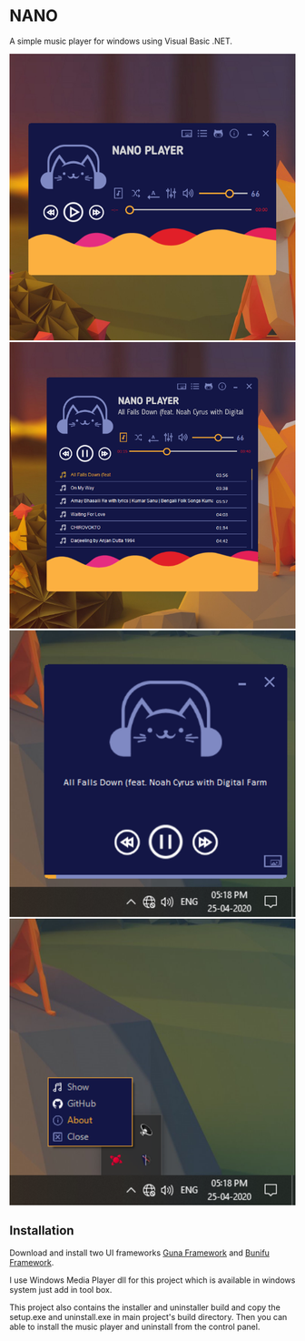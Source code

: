 # NANO
A simple music player for windows using Visual Basic .NET.

<img src="preview/pic1.png" alt="Screenshot" width="600px">
<img src="preview/pic4.png" alt="Screenshot" width="600px">
<img src="preview/pic2.png" alt="Screenshot" width="600px">
<img src="preview/pic3.png" alt="Screenshot" width="600px">

## Installation
Download and install two UI frameworks [Guna Framework](https://gunaframework.com/) and [Bunifu Framework](https://bunifuframework.com/).

I use Windows Media Player dll for this project which is available in windows system just add in tool box.

This project also contains the installer and uninstaller build and copy the setup.exe and uninstall.exe in main project's build directory. Then you can able to install the music player and uninstall from the control panel. 
